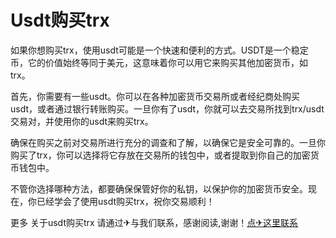 # Usdt购买trx

如果你想购买trx，使用usdt可能是一个快速和便利的方式。USDT是一个稳定币，它的价值始终等同于美元，这意味着你可以用它来购买其他加密货币，如trx。

首先，你需要有一些usdt。你可以在各种加密货币交易所或者经纪商处购买usdt，或者通过银行转账购买。一旦你有了usdt，你就可以去交易所找到trx/usdt交易对，并使用你的usdt来购买trx。

确保在购买之前对交易所进行充分的调查和了解，以确保它是安全可靠的。一旦你购买了trx，你可以选择将它存放在交易所的钱包中，或者提取到你自己的加密货币钱包中。

不管你选择哪种方法，都要确保保管好你的私钥，以保护你的加密货币安全。现在，你已经学会了使用usdt购买trx，祝你交易顺利！

更多 关于usdt购买trx 请通过✈与我们联系，感谢阅读,谢谢！[点✈这里联系](https://www.trx.tw)